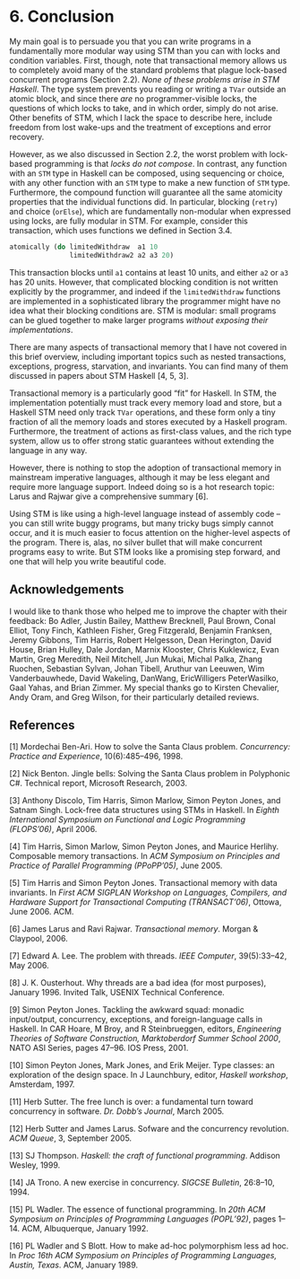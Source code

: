# 6. Conclusion

My main goal is to persuade you that you can write programs in a fundamentally
more modular way using STM than you can with locks and condition variables.
First, though, note that transactional memory allows us to completely avoid
many of the standard problems that plague lock-based concurrent programs
(Section 2.2). _None of these problems arise in STM Haskell_. The type system
prevents you reading or writing a `TVar` outside an atomic block, and since there
_are_ no programmer-visible locks, the questions of which locks to take, and in
which order, simply do not arise. Other benefits of STM, which I lack the
space to describe here, include freedom from lost wake-ups and the treatment
of exceptions and error recovery.

However, as we also discussed in Section 2.2, the worst problem with lock-based
programming is that _locks do not compose_. In contrast, any function with an
`STM` type in Haskell can be composed, using sequencing or choice, with any other
function with an `STM` type to make a new function of `STM` type. Furthermore,
the compound function will guarantee all the same atomicity properties that the
individual functions did. In particular, blocking (`retry`) and choice (`orElse`),
which are fundamentally non-modular when expressed using locks, are fully
modular in STM. For example, consider this transaction, which uses functions
we defined in Section 3.4.

``` haskell
atomically (do limitedWithdraw  a1 10
               limitedWithdraw2 a2 a3 20)
```

This transaction blocks until `a1` contains at least 10 units, and either `a2` or
`a3` has 20 units. However, that complicated blocking condition is not written
explicitly by the programmer, and indeed if the `limitedWithdraw` functions are
implemented in a sophisticated library the programmer might have no idea what
their blocking conditions are. STM is modular: small programs can be glued
together to make larger programs _without exposing their implementations_.

There are many aspects of transactional memory that I have not covered in this
brief overview, including important topics such as nested transactions, exceptions, progress, starvation, and invariants. You can find many of them discussed
in papers about STM Haskell [4, 5, 3].

Transactional memory is a particularly good “fit” for Haskell. In STM, the implementation potentially must track every memory load and store, but a Haskell
STM need only track `TVar` operations, and these form only a tiny fraction of
all the memory loads and stores executed by a Haskell program. Furthermore,
the treatment of actions as first-class values, and the rich type system, allow
us to offer strong static guarantees without extending the language in any way.

However, there is nothing to stop the adoption of transactional memory in mainstream imperative languages, although it may be less elegant and require more
language support. Indeed doing so is a hot research topic: Larus and Rajwar
give a comprehensive summary [6].

Using STM is like using a high-level language instead of assembly code – you
can still write buggy programs, but many tricky bugs simply cannot occur, and
it is much easier to focus attention on the higher-level aspects of the program.
There is, alas, no silver bullet that will make concurrent programs easy to write.
But STM looks like a promising step forward, and one that will help you write
beautiful code.

## Acknowledgements

I would like to thank those who helped me to improve the chapter with their
feedback: Bo Adler, Justin Bailey, Matthew Brecknell, Paul Brown, Conal Elliot, Tony Finch, Kathleen Fisher, Greg Fitzgerald, Benjamin Franksen, Jeremy
Gibbons, Tim Harris, Robert Helgesson, Dean Herington, David House, Brian
Hulley, Dale Jordan, Marnix Klooster, Chris Kuklewicz, Evan Martin, Greg
Meredith, Neil Mitchell, Jun Mukai, Michal Palka, Zhang Ruochen, Sebastian Sylvan, Johan Tibell, Aruthur van Leeuwen, Wim Vanderbauwhede, David
Wakeling, DanWang, EricWilligers PeterWasilko, Gaal Yahas, and Brian Zimmer. My special thanks go to Kirsten Chevalier, Andy Oram, and Greg Wilson,
for their particularly detailed reviews.

## References

[1] Mordechai Ben-Ari. How to solve the Santa Claus problem. _Concurrency:
Practice and Experience_, 10(6):485–496, 1998.

[2] Nick Benton. Jingle bells: Solving the Santa Claus problem in Polyphonic
C#. Technical report, Microsoft Research, 2003.

[3] Anthony Discolo, Tim Harris, Simon Marlow, Simon Peyton Jones, and
Satnam Singh. Lock-free data structures using STMs in Haskell. In
_Eighth International Symposium on Functional and Logic Programming
(FLOPS’06)_, April 2006.

[4] Tim Harris, Simon Marlow, Simon Peyton Jones, and Maurice Herlihy.
Composable memory transactions. In _ACM Symposium on Principles and
Practice of Parallel Programming (PPoPP’05)_, June 2005.

[5] Tim Harris and Simon Peyton Jones. Transactional memory with data
invariants. In _First ACM SIGPLAN Workshop on Languages, Compilers,
and Hardware Support for Transactional Computing (TRANSACT’06)_, Ottowa, June 2006. ACM.

[6] James Larus and Ravi Rajwar. _Transactional memory_. Morgan & Claypool,
2006.

[7] Edward A. Lee. The problem with threads. _IEEE Computer_, 39(5):33–42,
May 2006.

[8] J. K. Ousterhout. Why threads are a bad idea (for most purposes), January 1996. Invited Talk, USENIX Technical Conference.

[9] Simon Peyton Jones. Tackling the awkward squad: monadic input/output,
concurrency, exceptions, and foreign-language calls in Haskell. In CAR
Hoare, M Broy, and R Steinbrueggen, editors, _Engineering Theories of
Software Construction, Marktoberdorf Summer School 2000_, NATO ASI
Series, pages 47–96. IOS Press, 2001.

[10] Simon Peyton Jones, Mark Jones, and Erik Meijer. Type classes: an exploration of the design space. In J Launchbury, editor, _Haskell workshop_,
Amsterdam, 1997.

[11] Herb Sutter. The free lunch is over: a fundamental turn toward concurrency
in software. _Dr. Dobb’s Journal_, March 2005.

[12] Herb Sutter and James Larus. Sofware and the concurrency revolution.
_ACM Queue_, 3, September 2005.

[13] SJ Thompson. _Haskell: the craft of functional programming_. Addison
Wesley, 1999.

[14] JA Trono. A new exercise in concurrency. _SIGCSE Bulletin_, 26:8–10, 1994.

[15] PL Wadler. The essence of functional programming. In _20th ACM Symposium on Principles of Programming Languages (POPL’92)_, pages 1–14.
ACM, Albuquerque, January 1992.

[16] PL Wadler and S Blott. How to make ad-hoc polymorphism less ad hoc.
In _Proc 16th ACM Symposium on Principles of Programming Languages,
Austin, Texas_. ACM, January 1989.